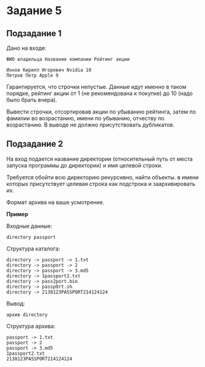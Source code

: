 # Задание 5
 
## Подзадание 1

Дано на входе:

```
ФИО владельца Название компании Рейтинг акции
```
```
Ионов Кирилл Игоревич Nvidia 10
Петров Петр Apple 9
```

Гарантируется, что строчки непустые. Данные идут именно в таком порядке, рейтинг акции от 1 (не рекомендована к покупке) до 10 (надо было брать вчера).

Вывести строчки, отсортировав акции по убыванию рейтинга, затем по фамилии во возрастанию, имени по убыванию, отчеству по возрастанию. В выводе не должно присутствовать дубликатов.

## Подзадание 2 

На вход подается название директории (относительный путь от места запуска программы до директории) и имя целевой строки.

Требуется обойти всю директорию рекурсивно, найти объекты. в имени которых присутствует целевая строка как подстрока и заархивировать их.

Формат архива на ваше усмотрение.

**Пример**

Входные данные:
```
directory passport
```

Структура каталога:
```
directory -> passport -> 1.txt
directory -> passport -> 2
directory -> passport -> 3.md5
directory -> 1passport2.txt
directory -> pass2port.bin
directory -> passp0rt.sh
directory -> 2138123PASSPORT214124124
```

Вывод:
```
архив directory
```
Структура архива:
```
passport -> 1.txt
passport -> 2
passport -> 3.md5
1passport2.txt
2138123PASSPORT214124124
```

